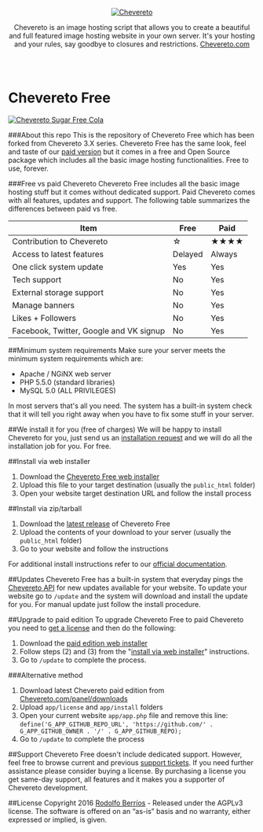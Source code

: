 <p align="center"><a href="https://chevereto.com/"><img src="https://chevereto.com/app/themes/v3/img/chevereto-large.png" alt="Chevereto"></a></p>

<p align="center">Chevereto is an image hosting script that allows you to create a beautiful and full featured image hosting website in your own server. It's your hosting and your rules, say goodbye to closures and restrictions. <a href="https://chevereto.com">Chevereto.com</a></p>

<p>&nbsp;</p>

<p align="center"><a href="https://chevereto.com/"><img src="https://chevereto.com/app/themes/v3/img/devices.png" alt=""></a></p>

Chevereto Free
=

<a href="https://chevereto.com/free" title="♫♪ Ha llegado tu tiempo, es el momento de Freeeeeeeeeeeeeeee"><img src="https://chevereto.com/app/themes/v3/img/chevereto-free-cover.jpg" alt="Chevereto Sugar Free Cola"></a>

###About this repo
This is the repository of Chevereto Free which has been forked from Chevereto 3.X series. Chevereto Free has the same look, feel and taste of our [paid version](https://chevereto.com/pricing) but it comes in a free and Open Source package which includes all the basic image hosting functionalities. Free to use, forever.

###Free vs paid Chevereto
Chevereto Free includes all the basic image hosting stuff but it comes without dedicated support. Paid Chevereto comes with all features, updates and support. The following table summarizes the differences between paid vs free.

| Item                                         	| Free            	| Paid                   	|
|----------------------------------------------	|-----------------	|------------------------	|
| Contribution to Chevereto                    	| ☆                 |   ★★★★              	|
| Access to latest features                    	| Delayed         	| Always                 	|
| One click system update                       | Yes              	| Yes                    	|
| Tech support                                 	| No 	            | Yes 	|
| External storage support                     	| No              	| Yes                    	|
| Manage banners                               	| No              	| Yes                    	|
| Likes + Followers                            	| No              	| Yes                    	|
| Facebook, Twitter, Google and VK signup      	| No              	| Yes                    	|

##Minimum system requirements
Make sure your server meets the minimum system requirements which are:

 - Apache / NGiNX web server
 - PHP 5.5.0 (standard libraries)
 - MySQL 5.0 (ALL PRIVILEGES)

In most servers that's all you need. The system has a built-in system check that it will tell you right away when you have to fix some stuff in your server.

##We install it for you (free of charges)
We will be happy to install Chevereto for you, just send us an [installation request](https://chevereto.com/panel/request-installation) and we will do all the installation job for you. For free.

##Install via web installer
1. Download the [Chevereto Free web installer](https://cdn.rawgit.com/Chevereto/php-repo-installer/master/index.php)
2. Upload this file to your target destination (usually the `public_html` folder)
3. Open your website target destination URL and follow the install process

##Install via zip/tarball
 1. Download the [latest release](https://github.com/Chevereto/Chevereto-Free/releases/latest) of Chevereto Free
 2. Upload the contents of your download to your server (usually the `public_html` folder)
 3. Go to your website and follow the instructions

For additional install instructions refer to our [official documentation](https://chevereto.com/docs/install).

##Updates
Chevereto Free has a built-in system that everyday pings the [Chevereto API](https://chevereto.com/api/get/info/free) for new updates available for your website. To update your website go to `/update` and the system will download and install the update for you. For manual update just follow the install procedure.

##Upgrade to paid edition
To upgrade Chevereto Free to paid Chevereto you need to [get a license](https://chevereto.com/pricing) and then do the following:
 1. Download the [paid edition web installer](https://chevereto.com/panel/downloads/?get=web-installer)
 2. Follow steps (2) and (3) from the "[install via web installer](#install-via-web-installer)" instructions.
 3. Go to `/update` to complete the process.
 
###Alternative method
 1. Download latest Chevereto paid edition from [Chevereto.com/panel/downloads](http://chevereto.com/panel/downloads)
 2. Upload `app/license` and `app/install` folders
 3. Open your current website `app/app.php` file and remove this line: `define('G_APP_GITHUB_REPO_URL', 'https://github.com/' . G_APP_GITHUB_OWNER . '/' . G_APP_GITHUB_REPO);`
 4. Go to `/update` to complete the process

##Support
Chevereto Free doesn't include dedicated support. However, feel free to browse current and previous [support tickets](https://chevereto.com/tech-support). If you need further assistance please consider buying a license. By purchasing a license you get same-day support, all features and it makes you a supporter of Chevereto development.

##License
Copyright 2016 [Rodolfo Berríos](http://rodolfoberrios.com) - Released under the AGPLv3 license. The software is offered on an “as-is” basis and no warranty, either expressed or implied, is given.
